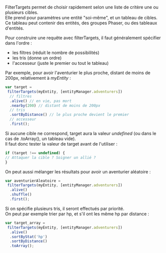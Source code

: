 FilterTargets permet de choisir rapidement selon une liste de critère une ou plusieurs cibles.  
Elle prend pour paramètres une entité "soi-même", et un tableau de cibles.  
Ce tableau peut contenir des entités, des groupes Phaser, ou des tableaux d'entités.

Pour construire une requête avec filterTargets, il faut généralement spécifier dans l'ordre :
- les filtres (réduit le nombre de possibilités)
- les tris (donne un ordre)
- l'accesseur (juste le premier ou tout le tableau)

Par exemple, pour avoir l'aventurier le plus proche, distant de moins de 200px,
relativement à *myEntity* :
```js
var target =
 filterTargets(myEntity, [entityManager.adventurers])
  // filtres
  .alive() // en vie, pas mort
  .nearby(200) // distant de moins de 200px
  // tris
  .sortByDistance() // le plus proche devient le premier
  // accesseur
  .first();
```

Si aucune cible ne correspond, target aura la valeur *undefined*
(ou dans le cas de .toArray(), un tableau vide).  
Il faut donc tester la valeur de target avant de l'utiliser :
```js
if (target !== undefined) {
// Attaquer la cible ? Soigner un allié ?
}
```

On peut aussi mélanger les résultats pour avoir un aventurier aléatoire :
```js
var aventurierAleatoire =
 filterTargets(myEntity, [entityManager.adventurers])
  .alive()
  .shuffle()
  .first();
```

Si on spécifie plusieurs tris, il seront effectués par priorité.  
On peut par exemple trier par hp, et s'il ont les même hp par distance :
```js
var target_array =
 filterTargets(myEntity, [entityManager.adventurers])
  .alive()
  .sortByStat('hp')
  .sortByDistance()
  .toArray();
```
